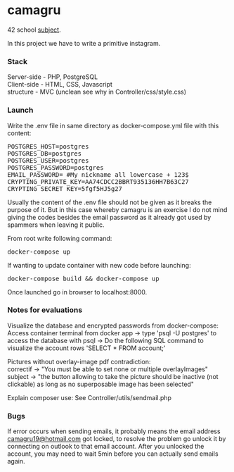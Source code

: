 # camagru
42 school [subject](https://cdn.intra.42.fr/pdf/pdf/72690/en.subject.pdf).

In this project we have to write a primitive instagram.

### Stack
Server-side - PHP, PostgreSQL<br>
Client-side - HTML, CSS, Javascript<br>
structure - MVC (unclean see why in Controller/css/style.css)

### Launch

Write the .env file in same directory as docker-compose.yml file with this content:
<pre>
POSTGRES_HOST=postgres
POSTGRES_DB=postgres
POSTGRES_USER=postgres
POSTGRES_PASSWORD=postgres
EMAIL_PASSWORD= #My nickname all lowercase + 123$
CRYPTING_PRIVATE_KEY=AA74CDCC2BBRT935136HH7B63C27
CRYPTING_SECRET_KEY=5fgf5HJ5g27
</pre>
Usually the content of the .env file should not be given as it breaks the purpose of it. But in this case whereby camagru is an exercise I do not mind giving the codes besides the email password as it already got used by spammers when leaving it public.

From root write following command:
<pre>
docker-compose up
</pre>

If wanting to update container with new code before launching:
<pre>
docker-compose build && docker-compose up
</pre>

Once launched go in browser to localhost:8000.

### Notes for evaluations
Visualize the database and encrypted passwords from docker-compose: <br>
Access container terminal from docker app -> type 'psql -U postgres' to access the database with psql -> Do the following SQL command to visualize the account rows 'SELECT * FROM account;'

Pictures without overlay-image pdf contradiction:<br>
correctif -> "You must be able to set none or multiple overlayImages"<br>
subject -> "the button allowing to take the picture should be inactive (not clickable) as long as no superposable image has been selected"

Explain composer use: See Controller/utils/sendmail.php

### Bugs

If error occurs when sending emails, it probably means the email address camagru19@hotmail.com got locked, to resolve the problem go unlock it by connecting on outlook to that email account. After you unlocked the account, you may need to wait 5min before you can actually send emails again.
